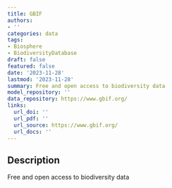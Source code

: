```yaml
---
title: GBIF
authors:
- ''
categories: data
tags:
- Biosphere
- BiodiversityDatabase
draft: false
featured: false
date: '2023-11-28'
lastmod: '2023-11-28'
summary: Free and open access to biodiversity data
model_repository: ''
data_repository: https://www.gbif.org/
links:
  url_doi: ''
  url_pdf: ''
  url_source: https://www.gbif.org/
  url_docs: ''
---
```


## Description

Free and open access to biodiversity data

